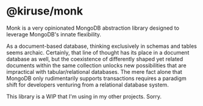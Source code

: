 # @kiruse/monk
Monk is a very opinionated MongoDB abstraction library designed to leverage MongoDB's innate flexibility.

As a document-based database, thinking exclusively in schemas and tables seems archaic. Certainly, that line of thought has its place in a document database as well, but the coexistence of differently shaped yet related documents within the same collection unlocks new possibilities that are impractical with tabular/relational databases. The mere fact alone that MongoDB only rudimentarily supports transactions requires a paradigm shift for developers venturing from a relational database system.

This library is a WIP that I'm using in my other projects. Sorry.
